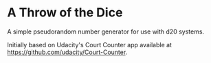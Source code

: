 # A Throw of the Dice

A simple pseudorandom number generator for use with d20 systems.

Initially based on Udacity's Court Counter app available at https://github.com/udacity/Court-Counter.
